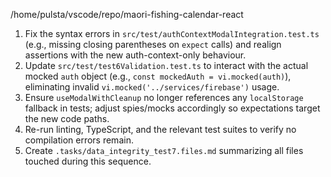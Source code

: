 /home/pulsta/vscode/repo/maori-fishing-calendar-react
1. Fix the syntax errors in `src/test/authContextModalIntegration.test.ts` (e.g., missing closing parentheses on `expect` calls) and realign assertions with the new auth-context-only behaviour.
2. Update `src/test/test6Validation.test.ts` to interact with the actual mocked `auth` object (e.g., `const mockedAuth = vi.mocked(auth)`), eliminating invalid `vi.mocked('../services/firebase')` usage.
3. Ensure `useModalWithCleanup` no longer references any `localStorage` fallback in tests; adjust spies/mocks accordingly so expectations target the new code paths.
4. Re-run linting, TypeScript, and the relevant test suites to verify no compilation errors remain.
5. Create `.tasks/data_integrity_test7.files.md` summarizing all files touched during this sequence.
